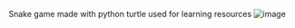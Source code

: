 Snake game made with python turtle used for learning resources
![image](https://github.com/OctavioCastillo/snake_game/assets/150285991/b76194fc-7a4e-40da-aea2-46ad86bdc5a3)


